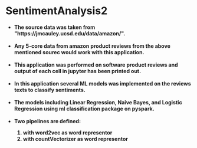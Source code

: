 # SentimentAnalysis2

<ul>
  <li> <b>The source data was taken from "https://jmcauley.ucsd.edu/data/amazon/". </li></br>
<li><b> Any 5-core data from amazon product reviews from the above mentioned sourec would work with this application. </li></br>
<li><b> This application was performed on software product reviews and output of each cell in jupyter has been printed out. </li></br>
<li><b> In this application several ML models was implemented on the reviews texts to classify sentiments. </li> </br>
<li><b> The models including Linear Regression, Naive Bayes, and Logistic Regression using ml classification package on pyspark. </li> </br>
<li><b> Two pipelines are defined: </br>
  <ol>
    <li> <b>with word2vec as word representor </li>
    <li> <b>with countVectorizer as word representor </li>
  </ol>
</ul>
